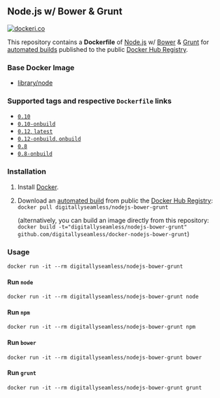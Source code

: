 ## Node.js w/ Bower & Grunt
[![dockeri.co](http://dockeri.co/image/digitallyseamless/nodejs-bower-grunt)](https://registry.hub.docker.com/u/digitallyseamless/nodejs-bower-grunt)

This repository contains a **Dockerfile** of [Node.js](http://nodejs.org/) w/ [Bower](http://bower.io/) & [Grunt](http://gruntjs.com/) for [automated builds](https://registry.hub.docker.com/u/digitallyseamless/nodejs-bower-grunt/) published to the public [Docker Hub Registry](https://registry.hub.docker.com/).

### Base Docker Image

* [library/node](https://registry.hub.docker.com/_/node/)

### Supported tags and respective `Dockerfile` links
* [`0.10`](https://github.com/DigitallySeamless/docker-nodejs-bower-grunt/blob/v0.10/Dockerfile)
* [`0.10-onbuild`](https://github.com/DigitallySeamless/docker-nodejs-bower-grunt/blob/v0.10-onbuild/Dockerfile)
* [`0.12`, `latest`](https://github.com/DigitallySeamless/docker-nodejs-bower-grunt/blob/master/Dockerfile)
* [`0.12-onbuild`, `onbuild`](https://github.com/DigitallySeamless/docker-nodejs-bower-grunt/blob/onbuild/Dockerfile)
* [`0.8`](https://github.com/DigitallySeamless/docker-nodejs-bower-grunt/blob/v0.8/Dockerfile)
* [`0.8-onbuild`](https://github.com/DigitallySeamless/docker-nodejs-bower-grunt/blob/v0.8-onbuild/Dockerfile)

### Installation

1. Install [Docker](https://www.docker.com/).

2. Download an [automated build](https://registry.hub.docker.com/u/digitallyseamless/nodejs-bower-grunt/) from public the [Docker Hub Registry](https://registry.hub.docker.com/): `docker pull digitallyseamless/nodejs-bower-grunt`

   (alternatively, you can build an image directly from this repository: `docker build -t="digitallyseamless/nodejs-bower-grunt" github.com/digitallyseamless/docker-nodejs-bower-grunt`)


### Usage

    docker run -it --rm digitallyseamless/nodejs-bower-grunt

#### Run `node`

    docker run -it --rm digitallyseamless/nodejs-bower-grunt node

#### Run `npm`

    docker run -it --rm digitallyseamless/nodejs-bower-grunt npm

#### Run `bower`

    docker run -it --rm digitallyseamless/nodejs-bower-grunt bower

#### Run `grunt`

    docker run -it --rm digitallyseamless/nodejs-bower-grunt grunt
